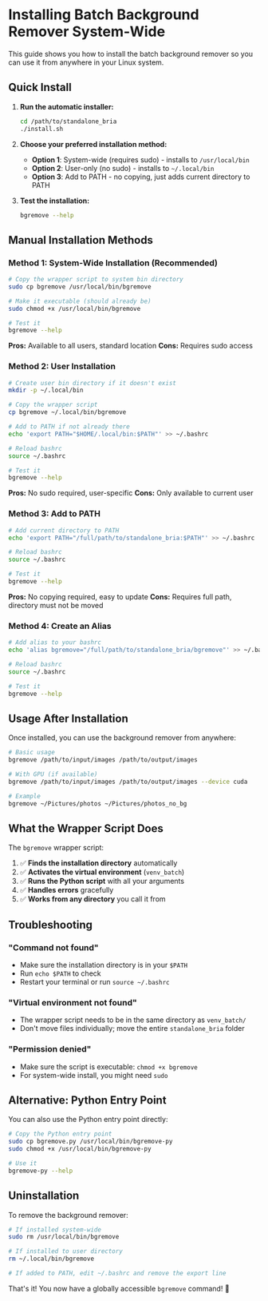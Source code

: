 # Installing Batch Background Remover System-Wide

This guide shows you how to install the batch background remover so you can use it from anywhere in your Linux system.

## Quick Install

1. **Run the automatic installer:**
   ```bash
   cd /path/to/standalone_bria
   ./install.sh
   ```

2. **Choose your preferred installation method:**
   - **Option 1**: System-wide (requires sudo) - installs to `/usr/local/bin`
   - **Option 2**: User-only (no sudo) - installs to `~/.local/bin`
   - **Option 3**: Add to PATH - no copying, just adds current directory to PATH

3. **Test the installation:**
   ```bash
   bgremove --help
   ```

## Manual Installation Methods

### Method 1: System-Wide Installation (Recommended)

```bash
# Copy the wrapper script to system bin directory
sudo cp bgremove /usr/local/bin/bgremove

# Make it executable (should already be)
sudo chmod +x /usr/local/bin/bgremove

# Test it
bgremove --help
```

**Pros:** Available to all users, standard location
**Cons:** Requires sudo access

### Method 2: User Installation

```bash
# Create user bin directory if it doesn't exist
mkdir -p ~/.local/bin

# Copy the wrapper script
cp bgremove ~/.local/bin/bgremove

# Add to PATH if not already there
echo 'export PATH="$HOME/.local/bin:$PATH"' >> ~/.bashrc

# Reload bashrc
source ~/.bashrc

# Test it
bgremove --help
```

**Pros:** No sudo required, user-specific
**Cons:** Only available to current user

### Method 3: Add to PATH

```bash
# Add current directory to PATH
echo 'export PATH="/full/path/to/standalone_bria:$PATH"' >> ~/.bashrc

# Reload bashrc
source ~/.bashrc

# Test it
bgremove --help
```

**Pros:** No copying required, easy to update
**Cons:** Requires full path, directory must not be moved

### Method 4: Create an Alias

```bash
# Add alias to your bashrc
echo 'alias bgremove="/full/path/to/standalone_bria/bgremove"' >> ~/.bashrc

# Reload bashrc
source ~/.bashrc

# Test it
bgremove --help
```

## Usage After Installation

Once installed, you can use the background remover from anywhere:

```bash
# Basic usage
bgremove /path/to/input/images /path/to/output/images

# With GPU (if available)
bgremove /path/to/input/images /path/to/output/images --device cuda

# Example
bgremove ~/Pictures/photos ~/Pictures/photos_no_bg
```

## What the Wrapper Script Does

The `bgremove` wrapper script:

1. ✅ **Finds the installation directory** automatically
2. ✅ **Activates the virtual environment** (`venv_batch`)
3. ✅ **Runs the Python script** with all your arguments
4. ✅ **Handles errors** gracefully
5. ✅ **Works from any directory** you call it from

## Troubleshooting

### "Command not found"
- Make sure the installation directory is in your `$PATH`
- Run `echo $PATH` to check
- Restart your terminal or run `source ~/.bashrc`

### "Virtual environment not found"
- The wrapper script needs to be in the same directory as `venv_batch/`
- Don't move files individually; move the entire `standalone_bria` folder

### "Permission denied"
- Make sure the script is executable: `chmod +x bgremove`
- For system-wide install, you might need `sudo`

## Alternative: Python Entry Point

You can also use the Python entry point directly:

```bash
# Copy the Python entry point
sudo cp bgremove.py /usr/local/bin/bgremove-py
sudo chmod +x /usr/local/bin/bgremove-py

# Use it
bgremove-py --help
```

## Uninstallation

To remove the background remover:

```bash
# If installed system-wide
sudo rm /usr/local/bin/bgremove

# If installed to user directory
rm ~/.local/bin/bgremove

# If added to PATH, edit ~/.bashrc and remove the export line
```

That's it! You now have a globally accessible `bgremove` command! 🎉